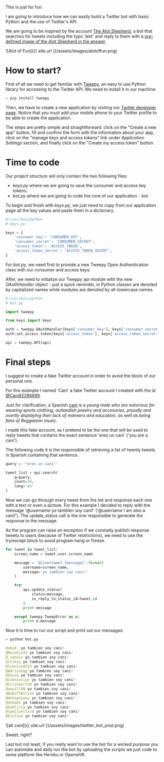 This is just for fun.

I am going to introduce how we can easily build a Twitter bot with basic Python and the use of Twitter's API.

We are going to be inspired by the account [The Alot Shepherd](https://twitter.com/TheAlotShepherd/), a bot that searches for tweets including the typo 'alot' and reply to them with a [pre-defined image of the Alot Shepherd in the answer](https://twicopy.org/TheAlotShepherd/).

![Alot of Fun]({{ site.url }}/assets/images/alotoffun.png)

# How to start?

First of all we need to get familiar with [Tweepy](http://tweepy.readthedocs.io/en/v3.5.0/), an easy to use Python library for accessing to the Twitter API. We need to install it in our machine:

```python
> pip install tweepy
```

Then, we have to create a new application by visiting our [Twitter developer page](https://apps.twitter.com/). Notice that you must add your mobile phone to your Twitter profile to be able to create the application.

The steps are pretty simple and straightforward: click on the "Create a new app" button, fill and confirm the form with the information about your app, click on the "manage keys and access tokens" link under *Application Settings* section, and finally click on the "Create my access token" button.

# Time to code

Our project structure will only contain the two following files:

- *keys.py* where we are going to save the consumer and access key tokens.
- *bot.py* where we are going to code the core of our application - bot.

To begin and finish with *keys.py*, we just need to copy from our application page all the key values and paste them in a dictionary.

```python
#!/usr/bin/python
# keys.py

keys = {
    'consumer_key': 'CONSUMER_KEY',
    'consumer_secret': 'CONSUMER_SECRET',
    'access_token': 'ACCESS_TOKEN',
    'access_token_secret': 'ACCESS_TOKEN_SECRET',
}
```

For *bot.py*, we need first to provide a new Tweepy Open Authentication class with our consumer and access keys.

After, we need to initialize our Tweppy api module with the new *OAuthHandler* object - just a quick reminder, in Python classes are denoted by capitalized names while modules are denoted by all-lowercase names.

```python
#!/usr/bin/python
# bot.py

import tweepy

from keys import keys

auth = tweepy.OAuthHandler(keys['consumer_key'], keys['consumer_secret'])
auth.set_access_token(keys['access_token'], keys['access_token_secret'])

api = tweepy.API(api)
```

# Final steps

I suggest to create a fake Twitter account in order to avoid the block of our personal one.

For this example I named 'Cani' a fake Twitter account I created with the id [@Cani92286899](https://twitter.com/Cani92286899/with_replies).

Just for clarification, a Spanish [cani](https://www.quora.com/Whats-the-meaning-of-Spanish-cani-choni-etc) is a *young male who are notorious for wearing sports clothing, outlandish jewelry and accesories, proudly and overtly displaying their lack of manners and education, as well as being fans of Reggaeton music*.

I made this fake account, as I pretend to be the one that will be used to reply tweets that contains the exact sentence 'eres un cani' ('you are a cani').

The following code it is the responsible of retrieving a list of twenty tweets in Spanish containing that sentence.

```python
query = '"eres un cani"'

tweet_list = api.search(
    q=query,
    count=20,
    lang='es'
)
```

Now we can go through every tweet from the list and response each one with a text or even a picture. For this example I decided to reply with the message '@username yo tambien soy cani!' ('@username I am also a cani!'). The update_status call is the one responsible to generate the response to the message.

As the program can raise an exception if we constatly publish response tweets to users (because of Twitter restrictions), we need to use the try/except block to avoid program hang or freeze.

```python
for tweet in tweet_list:
    screen_name = tweet.user.screen_name

    message = '@{username} {message}'.format(
        username=screen_name,
        message='yo tambien soy cani!'
    )

    try:
        api.update_status(
            status=message,
            in_reply_to_status_id=tweet.id
        )
        print message

    except tweepy.TweepError as e:
        print e.message

```

Now it is time to run our script and print out our messages:

```python
> python bot.py

@em18_ yo tambien soy cani!
@Musanjo43 yo tambien soy cani!
@_vansss yo tambien soy cani!
@itsksy yo tambien soy cani!
@lionlcod123 yo tambien soy cani!
@Adriiungg yo tambien soy cani!
@Saviq yo tambien soy cani!
@ivaninciyo yo tambien soy cani!
@Crisnaort30 yo tambien soy cani!
@xavill99 yo tambien soy cani!
@DobsftWilson yo tambien soy cani!
@melmanjoey yo tambien soy cani!
@UnGadi yo tambien soy cani!
@Gemlicia yo tambien soy cani!
@camiluellarm yo tambien soy cani!
@Elntiyo yo tambien soy cani!
```

![alt cani]({{ site.url }}/assets/images/twitter_bot_post.png)

Sweet, right?

Last but not least, if you really want to use the bot for a wicked purpose you can automate and daily run the bot by uploading the scripts we just code to some platform like Heroku or Openshift.




